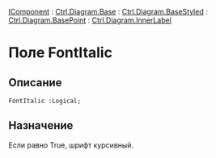﻿---
Link: .Ctrl.Diagram.InnerLabel.@FontItalic
---

[IComponent](topic:Com.Custom.ComClasses.IComponent.Default) :
[Ctrl.Diagram.Base](topic:Com.Custom.ComClasses.Ctrl.Diagram.Base.Default) :
[Ctrl.Diagram.BaseStyled](topic:Com.Custom.ComClasses.Ctrl.Diagram.BaseStyled.Default) :
[Ctrl.Diagram.BasePoint](topic:Com.Custom.ComClasses.Ctrl.Diagram.BasePoint.Default) :
[Ctrl.Diagram.InnerLabel](Default)

# Поле FontItalic

## Описание

    FontItalic :Logical;

## Назначение

Если равно True, шрифт курсивный.